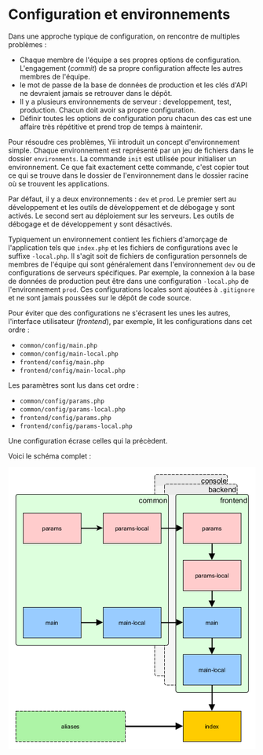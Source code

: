 Configuration et environnements
==============================

Dans une approche typique de configuration, on rencontre de multiples problèmes :

- Chaque membre de l'équipe a ses propres options de configuration. L'engagement (*commit*) de sa propre configuration affecte les autres membres de l'équipe.
- le mot de passe de la base de données de production et les clés d'API ne devraient jamais se retrouver dans le dépôt.
- Il y a plusieurs environnements de serveur : developpement, test, production. Chacun doit avoir sa propre configuration.
- Définir toutes les options de configuration poru chacun des cas est une affaire très répétitive et prend trop de temps à maintenir. 

Pour résoudre ces problèmes, Yii introduit un concept d'environnement simple. Chaque environnement est représenté par un jeu de fichiers dans le dossier `environments`. La commande `init` est utilisée pour initialiser un environnement. Ce que fait exactement cette commande, c'est copier tout ce qui se trouve dans le dossier de l'environnement dans le dossier racine où se trouvent les applications.

Par défaut, il y a deux environnements : `dev` et `prod`. Le premier sert au développement et les outils de développement et de débogage y sont activés. Le second sert au déploiement sur les serveurs. Les outils de débogage et de développement y sont désactivés. 

Typiquement un environnement contient les fichiers d'amorçage de l'application tels que `index.php` et les fichiers de configurations avec le suffixe `-local.php`. Il s'agit soit de fichiers de configuration personnels de membres de l'équipe qui sont généralement dans l'environnement `dev` ou de configurations de serveurs spécifiques. Par exemple, la connexion à la base de données de production peut être dans une configuration `-local.php` de  l'environnement `prod`.
Ces configurations locales sont ajoutées à `.gitignore` et ne sont jamais poussées sur le dépôt de code source.

Pour éviter que des configurations ne s'écrasent les unes les autres, l'interface utilisateur (*frontend*), par exemple, lit les configurations dans cet ordre :

- `common/config/main.php`
- `common/config/main-local.php`
- `frontend/config/main.php`
- `frontend/config/main-local.php`

Les paramètres sont lus dans cet ordre :

- `common/config/params.php`
- `common/config/params-local.php`
- `frontend/config/params.php`
- `frontend/config/params-local.php`

Une configuration écrase celles qui la précèdent. 

Voici le schéma complet :

![Configuration de l'application avancée](images/advanced-app-configs.png)
